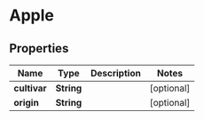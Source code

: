 

# Apple

## Properties

Name | Type | Description | Notes
------------ | ------------- | ------------- | -------------
**cultivar** | **String** |  |  [optional]
**origin** | **String** |  |  [optional]



